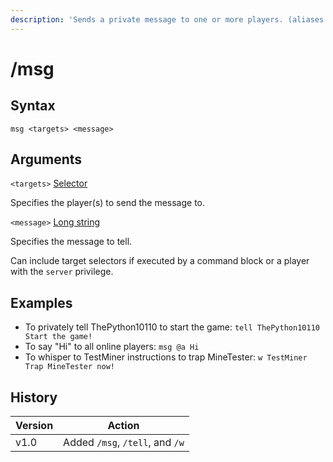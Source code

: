 ```yaml
---
description: 'Sends a private message to one or more players. (aliases: /w, /tell)'
---
```


# /msg

## Syntax

`msg <targets> <message>`

## Arguments

`<targets>` [Selector](../target-selectors.md)

Specifies the player(s) to send the message to.

`<message>` [Long string](../data-types.md#long-string)

Specifies the message to tell.

Can include target selectors if executed by a command block or a player with the `server` privilege.

## Examples

* To privately tell ThePython10110 to start the game: `tell ThePython10110 Start the game!`
* To say "Hi" to all online players: `msg @a Hi`
* To whisper to TestMiner instructions to trap MineTester: `w TestMiner Trap MineTester now!`

## History

| Version | Action                          |
| ------- | ------------------------------- |
| v1.0    | Added `/msg`, `/tell`, and `/w` |
